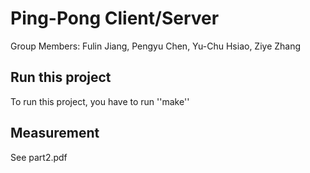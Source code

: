# Ping-Pong Client/Server

Group Members: Fulin Jiang, Pengyu Chen, Yu-Chu Hsiao, Ziye Zhang

## Run this project

To run this project, you have to run ''make''

## Measurement

See part2.pdf
